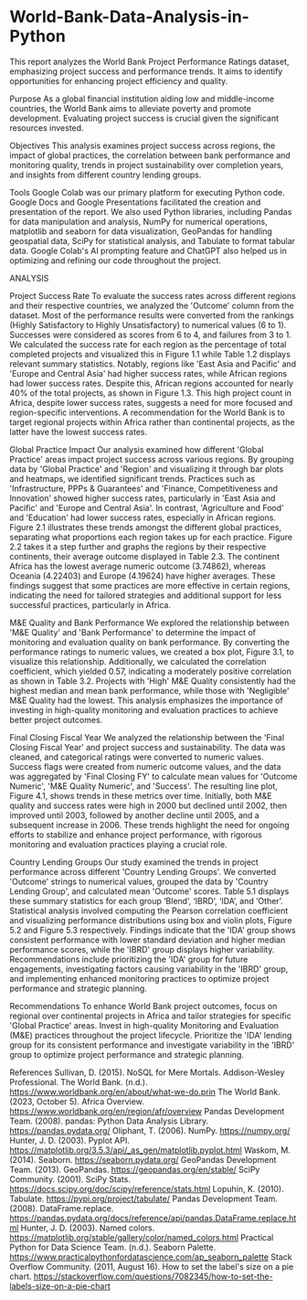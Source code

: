 # World-Bank-Data-Analysis-in-Python

This report analyzes the World Bank Project Performance Ratings dataset, emphasizing project success and performance trends. It aims to identify opportunities for enhancing project efficiency and quality.

Purpose 
As a global financial institution aiding low and middle-income countries, the World Bank aims to alleviate poverty and promote development. Evaluating project success is crucial given the significant resources invested.

Objectives 
This analysis examines project success across regions, the impact of global practices, the correlation between bank performance and monitoring quality, trends in project sustainability over completion years, and insights from different country lending groups.

Tools
Google Colab was our primary platform for executing Python code. Google Docs and Google Presentations facilitated the creation and presentation of the report. We also used Python libraries, including Pandas for data manipulation and analysis, NumPy for numerical operations, matplotlib and seaborn for data visualization, GeoPandas for handling geospatial data, SciPy for statistical analysis, and Tabulate to format tabular data. Google Colab's AI prompting feature and ChatGPT also helped us  in optimizing and refining our code throughout the project.

ANALYSIS

Project Success Rate
To evaluate the success rates across different regions and their respective countries, we analyzed the 'Outcome' column from the dataset. Most of the performance results were converted from the rankings (Highly Satisfactory to Highly Unsatisfactory) to numerical values (6 to 1). Successes were considered as scores from 6 to 4, and failures from 3 to 1.
We calculated the success rate for each region as the percentage of total completed projects and visualized this in Figure 1.1 while Table 1.2 displays relevant summary statistics. Notably, regions like 'East Asia and Pacific' and 'Europe and Central Asia' had higher success rates, while African regions had lower success rates. Despite this, African regions accounted for nearly 40% of the total projects, as shown in Figure 1.3.
This high project count in Africa, despite lower success rates, suggests a need for more focused and region-specific interventions. A recommendation for the World Bank is to target regional projects within Africa rather than continental projects, as the latter have the lowest success rates.

Global Practice Impact
Our analysis examined how different 'Global Practice' areas impact project success across various regions. By grouping data by 'Global Practice' and 'Region' and visualizing it through bar plots and heatmaps, we identified significant trends. Practices such as 'Infrastructure, PPPs & Guarantees' and 'Finance, Competitiveness and Innovation' showed higher success rates, particularly in 'East Asia and Pacific' and 'Europe and Central Asia'. In contrast, 'Agriculture and Food' and 'Education' had lower success rates, especially in African regions.
Figure 2.1 illustrates these trends amongst the different global practices, separating what proportions each region takes up for each practice. Figure 2.2 takes it a step further and graphs the regions by their respective continents, their average outcome displayed in Table 2.3. 
The continent Africa has the lowest average numeric outcome (3.74862), whereas Oceania (4.22403) and Europe (4.19624) have higher averages. These findings suggest that some practices are more effective in certain regions, indicating the need for tailored strategies and additional support for less successful practices, particularly in Africa.

M&E Quality and Bank Performance
We explored the relationship between 'M&E Quality' and 'Bank Performance' to determine the impact of monitoring and evaluation quality on bank performance. By converting the performance ratings to numeric values, we created a box plot, Figure 3.1, to visualize this relationship. Additionally, we calculated the correlation coefficient, which yielded 0.57, indicating a moderately positive correlation as shown in Table 3.2.
Projects with 'High' M&E Quality consistently had the highest median and mean bank performance, while those with 'Negligible' M&E Quality had the lowest. This analysis emphasizes the importance of investing in high-quality monitoring and evaluation practices to achieve better project outcomes.

Final Closing Fiscal Year 
We analyzed the relationship between the 'Final Closing Fiscal Year' and project success and sustainability. The data was cleaned, and categorical ratings were converted to numeric values. Success flags were created from numeric outcome values, and the data was aggregated by 'Final Closing FY' to calculate mean values for 'Outcome Numeric', 'M&E Quality Numeric', and 'Success'.
The resulting line plot, Figure 4.1, shows trends in these metrics over time. Initially, both M&E quality and success rates were high in 2000 but declined until 2002, then improved until 2003, followed by another decline until 2005, and a subsequent increase in 2006. These trends highlight the need for ongoing efforts to stabilize and enhance project performance, with rigorous monitoring and evaluation practices playing a crucial role.

Country Lending Groups
Our study examined the trends in project performance across different 'Country Lending Groups'. We converted 'Outcome' strings to numerical values, grouped the data by 'Country Lending Group', and calculated mean 'Outcome' scores.
Table 5.1 displays these summary statistics for each group ‘Blend’, ‘IBRD’, ‘IDA’, and ‘Other’. Statistical analysis involved computing the Pearson correlation coefficient and visualizing performance distributions using box and violin plots, Figure 5.2 and Figure 5.3 respectively.
Findings indicate that the 'IDA' group shows consistent performance with lower standard deviation and higher median performance scores, while the 'IBRD' group displays higher variability. Recommendations include prioritizing the 'IDA' group for future engagements, investigating factors causing variability in the 'IBRD' group, and implementing enhanced monitoring practices to optimize project performance and strategic planning.

Recommendations 
To enhance World Bank project outcomes, focus on regional over continental projects in Africa and tailor strategies for specific 'Global Practice' areas. Invest in high-quality Monitoring and Evaluation (M&E) practices throughout the project lifecycle. Prioritize the 'IDA' lending group for its consistent performance and investigate variability in the 'IBRD' group to optimize project performance and strategic planning.

References 
Sullivan, D. (2015). NoSQL for Mere Mortals. Addison-Wesley Professional.
The World Bank. (n.d.). https://www.worldbank.org/en/about/what-we-do.prin
The World Bank. (2023, October 5). Africa Overview. https://www.worldbank.org/en/region/afr/overview
Pandas Development Team. (2008). pandas: Python Data Analysis Library. https://pandas.pydata.org/
Oliphant, T. (2006). NumPy. https://numpy.org/
Hunter, J. D. (2003). Pyplot API. https://matplotlib.org/3.5.3/api/_as_gen/matplotlib.pyplot.html
Waskom, M. (2014). Seaborn. https://seaborn.pydata.org/
GeoPandas Development Team. (2013). GeoPandas. https://geopandas.org/en/stable/
SciPy Community. (2001). SciPy Stats. https://docs.scipy.org/doc/scipy/reference/stats.html
Lopuhin, K. (2010). Tabulate. https://pypi.org/project/tabulate/
Pandas Development Team. (2008). DataFrame.replace. https://pandas.pydata.org/docs/reference/api/pandas.DataFrame.replace.html
Hunter, J. D. (2003). Named colors. https://matplotlib.org/stable/gallery/color/named_colors.html
Practical Python for Data Science Team. (n.d.). Seaborn Palette. https://www.practicalpythonfordatascience.com/ap_seaborn_palette
Stack Overflow Community. (2011, August 16). How to set the label's size on a pie chart. https://stackoverflow.com/questions/7082345/how-to-set-the-labels-size-on-a-pie-chart
